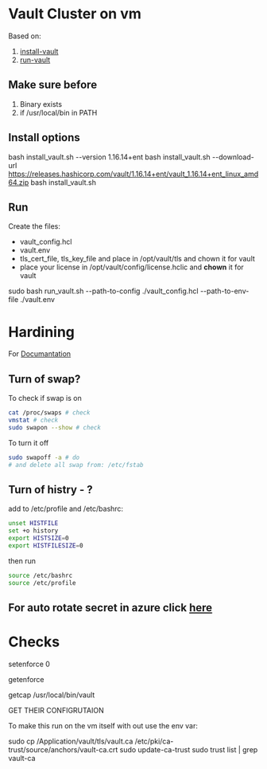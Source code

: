 # Vault Cluster on vm

Based on:
1. [install-vault](https://github.com/hashicorp/terraform-aws-vault/blob/master/modules/install-vault/README.md)
2. [run-vault](https://github.com/hashicorp/terraform-aws-vault/blob/master/modules/run-vault/README.md)

## Make sure before
1. Binary exists
2. if /usr/local/bin in PATH

## Install options 
bash install_vault.sh --version 1.16.14+ent 
bash install_vault.sh --download-url https://releases.hashicorp.com/vault/1.16.14+ent/vault_1.16.14+ent_linux_amd64.zip
bash install_vault.sh 

## Run
Create the files:
* vault_config.hcl
* vault.env
* tls_cert_file, tls_key_file and place in /opt/vault/tls and chown it for vault
* place your license in /opt/vault/config/license.hclic and **chown** it for vault

sudo bash run_vault.sh --path-to-config ./vault_config.hcl --path-to-env-file ./vault.env


# Hardining

For [Documantation](https://developer.hashicorp.com/vault/docs/concepts/production-hardening?productSlug=vault&tutorialSlug=operations&tutorialSlug=)

## Turn of swap?

To check if swap is on
```bash
cat /proc/swaps # check
vmstat # check
sudo swapon --show # check
```

To turn it off
```bash
sudo swapoff -a # do
# and delete all swap from: /etc/fstab
```

## Turn of histry - ? 
add to /etc/profile and /etc/bashrc:

```bash
unset HISTFILE
set +o history
export HISTSIZE=0
export HISTFILESIZE=0
```

then run 

```bash
source /etc/bashrc
source /etc/profile
```

## For auto rotate secret in azure click [here](https://learn.microsoft.com/en-us/azure/key-vault/secrets/tutorial-rotation-dual?tabs=azure-cli)


# Checks

setenforce 0

getenforce


getcap /usr/local/bin/vault

<!-- not used because selinux is disabled
sudo chcon -t bin_t /usr/local/bin/vault
sudo semanage fcontext -a -t bin_t /usr/local/bin/vault
sudo restorecon -v /usr/local/bin/vault -->



GET THEIR CONFIGRUTAION


To make this run on the vm itself with out use the env var:

sudo cp /Application/vault/tls/vault.ca /etc/pki/ca-trust/source/anchors/vault-ca.crt
sudo update-ca-trust
sudo trust list | grep vault-ca

